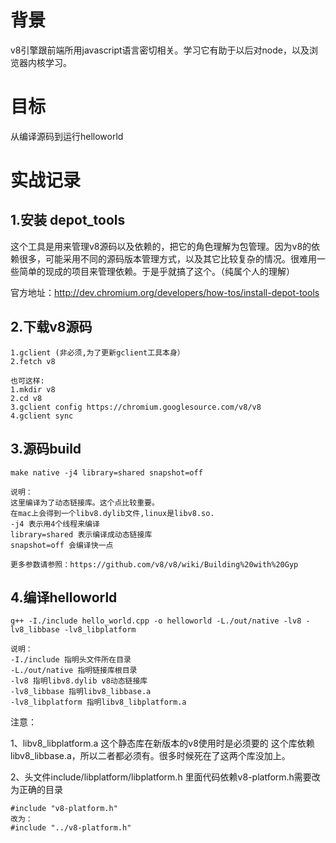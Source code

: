 # 背景

v8引擎跟前端所用javascript语言密切相关。学习它有助于以后对node，以及浏览器内核学习。

# 目标

从编译源码到运行helloworld    

# 实战记录

## 1.安装 depot_tools

这个工具是用来管理v8源码以及依赖的，把它的角色理解为包管理。因为v8的依赖很多，可能采用不同的源码版本管理方式，以及其它比较复杂的情况。很难用一些简单的现成的项目来管理依赖。于是乎就搞了这个。（纯属个人的理解）

官方地址：http://dev.chromium.org/developers/how-tos/install-depot-tools

## 2.下载v8源码

```
1.gclient (非必须,为了更新gclient工具本身）
2.fetch v8

也可这样:
1.mkdir v8
2.cd v8
3.gclient config https://chromium.googlesource.com/v8/v8
4.gclient sync
```
## 3.源码build

```
make native -j4 library=shared snapshot=off

说明：
这里编译为了动态链接库。这个点比较重要。
在mac上会得到一个libv8.dylib文件,linux是libv8.so.
-j4 表示用4个线程来编译
library=shared 表示编译成动态链接库
snapshot=off 会编译快一点

更多参数请参照：https://github.com/v8/v8/wiki/Building%20with%20Gyp
```

## 4.编译helloworld

```
g++ -I./include hello_world.cpp -o helloworld -L./out/native -lv8 -lv8_libbase -lv8_libplatform

说明：
-I./include 指明头文件所在目录
-L./out/native 指明链接库根目录
-lv8 指明libv8.dylib v8动态链接库
-lv8_libbase 指明libv8_libbase.a
-lv8_libplatform 指明libv8_libplatform.a

```
注意：

1、libv8_libplatform.a 这个静态库在新版本的v8使用时是必须要的
这个库依赖libv8_libbase.a，所以二者都必须有。很多时候死在了这两个库没加上。

2、头文件include/libplatform/libplatform.h 里面代码依赖v8-platform.h需要改为正确的目录

```
#include "v8-platform.h" 
改为：
#include "../v8-platform.h"
```